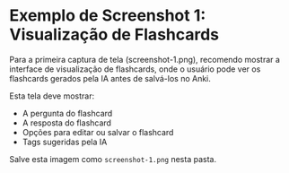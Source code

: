 # Exemplo de Screenshot 1: Visualização de Flashcards

Para a primeira captura de tela (screenshot-1.png), recomendo mostrar a interface de visualização de flashcards, onde o usuário pode ver os flashcards gerados pela IA antes de salvá-los no Anki.

Esta tela deve mostrar:
- A pergunta do flashcard
- A resposta do flashcard
- Opções para editar ou salvar o flashcard
- Tags sugeridas pela IA

Salve esta imagem como `screenshot-1.png` nesta pasta.
